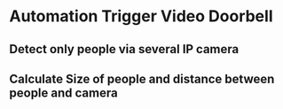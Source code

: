 # Automation Trigger Video Doorbell

## Detect only people via several IP camera

## Calculate Size of people and distance between people and camera